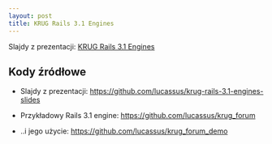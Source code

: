 ```yaml
---
layout: post
title: KRUG Rails 3.1 Engines
---
```


Slajdy z prezentacji: <a href="/slides/krug-rails-3.1-engines">KRUG Rails 3.1 Engines</a>

<!-- more -->

## Kody źródłowe

* Slajdy z prezentacji: <a href="https://github.com/lucassus/krug-rails-3.1-engines-slides">https://github.com/lucassus/krug-rails-3.1-engines-slides</a>

* Przykładowy Rails 3.1 engine: <a href="https://github.com/lucassus/krug_forum">https://github.com/lucassus/krug_forum</a>

* ..i jego użycie: <a href="https://github.com/lucassus/krug_forum_demo">https://github.com/lucassus/krug_forum_demo</a>

